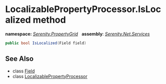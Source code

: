 # LocalizablePropertyProcessor.IsLocalized method
**namespace:** *[Serenity.PropertyGrid](../../README.md#serenity.propertygrid-namespace)*   **assembly**: *[Serenity.Net.Services](../../README.md)*

```csharp
public bool IsLocalized(Field field)
```

## See Also

* class [Field](../Serenity.Net.Entity/../../Serenity.Data/Field.md)
* class [LocalizablePropertyProcessor](../LocalizablePropertyProcessor.md)